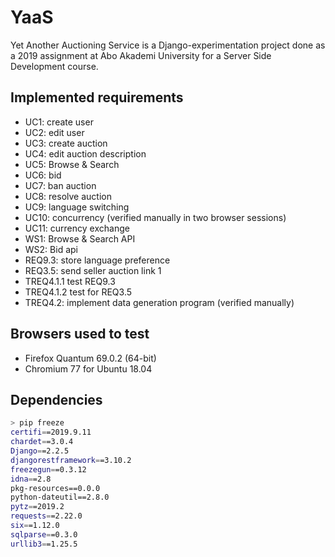 # YaaS
Yet Another Auctioning Service is a Django-experimentation project done as a 2019 assignment at Abo Akademi University for a Server Side Development course.

## Implemented requirements
- UC1: create user
- UC2: edit user
- UC3: create auction
- UC4: edit auction description
- UC5: Browse & Search
- UC6: bid
- UC7: ban auction
- UC8: resolve auction
- UC9: language switching
- UC10: concurrency (verified manually in two browser sessions)
- UC11: currency exchange
- WS1: Browse & Search API
- WS2: Bid api
- REQ9.3: store language preference
- REQ3.5: send seller auction link 1
- TREQ4.1.1 test REQ9.3
- TREQ4.1.2 test for REQ3.5
- TREQ4.2: implement data generation program (verified manually)

## Browsers used to test
- Firefox Quantum 69.0.2 (64-bit) 
- Chromium 77 for Ubuntu 18.04

## Dependencies
```bash
> pip freeze
certifi==2019.9.11
chardet==3.0.4
Django==2.2.5
djangorestframework==3.10.2
freezegun==0.3.12
idna==2.8
pkg-resources==0.0.0
python-dateutil==2.8.0
pytz==2019.2
requests==2.22.0
six==1.12.0
sqlparse==0.3.0
urllib3==1.25.5
```

